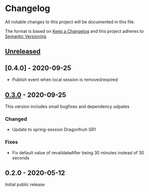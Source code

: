# Changelog
All notable changes to this project will be documented in this file.

The format is based on [Keep a Changelog](http://keepachangelog.com/en/1.0.0/)
and this project adheres to [Semantic Versioning](http://semver.org/spec/v2.0.0.html).

## [Unreleased]

## [0.4.0] - 2020-09-25
- Publish event when local session is removed/expired

## [0.3.0] - 2020-09-25
This version includes small bugfixes and dependency udpates

### Changed
- Update to spring-session Dragonfruit-SR1

### Fixes
- Fix default value of revalidateAfter being 30 minutes instead of 30 seconds

## 0.2.0 - 2020-05-12
Initial public release

[Unreleased]: https://github.com/markt-de/spring-session-sticky/compare/v0.3.0...HEAD
[0.3.0]: https://github.com/markt-de/spring-session-sticky/compare/v0.2.0...v0.3.0
